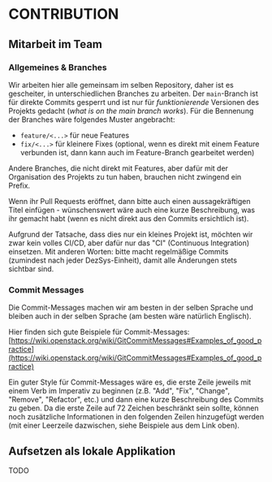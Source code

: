 # CONTRIBUTION

## Mitarbeit im Team

### Allgemeines & Branches

Wir arbeiten hier alle gemeinsam im selben Repository, daher ist es gescheiter, in unterschiedlichen Branches zu arbeiten. Der `main`-Branch ist für direkte Commits gesperrt und ist nur für *funktionierende* Versionen des Projekts gedacht (*what is on the main branch works*). Für die Bennenung der Branches wäre folgendes Muster angebracht:

- `feature/<...>` für neue Features
- `fix/<...>` für kleinere Fixes (optional, wenn es direkt mit einem Feature verbunden ist, dann kann auch im Feature-Branch gearbeitet werden)

Andere Branches, die nicht direkt mit Features, aber dafür mit der Organisation des Projekts zu tun haben, brauchen nicht zwingend ein Prefix.

Wenn ihr Pull Requests eröffnet, dann bitte auch einen aussagekräftigen Titel einfügen - wünschenswert wäre auch eine kurze Beschreibung, was ihr gemacht habt (wenn es nicht direkt aus den Commits ersichtlich ist).

Aufgrund der Tatsache, dass dies nur ein kleines Projekt ist, möchten wir zwar kein volles CI/CD, aber dafür nur das "CI" (Continuous Integration) einsetzen. Mit anderen Worten: bitte macht regelmäßige Commits (zumindest nach jeder DezSys-Einheit), damit alle Änderungen stets sichtbar sind.

### Commit Messages

Die Commit-Messages machen wir am besten in der selben Sprache und bleiben auch in der selben Sprache (am besten wäre natürlich Englisch).

Hier finden sich gute Beispiele für Commit-Messages: [https://wiki.openstack.org/wiki/GitCommitMessages#Examples_of_good_practice](https://wiki.openstack.org/wiki/GitCommitMessages#Examples_of_good_practice)

Ein guter Style für Commit-Messages wäre es, die erste Zeile jeweils mit einem Verb im Imperativ zu beginnen (z.B. "Add", "Fix", "Change", "Remove", "Refactor", etc.) und dann eine kurze Beschreibung des Commits zu geben. Da die erste Zeile auf 72 Zeichen beschränkt sein sollte, können noch zusätzliche Informationen in den folgenden Zeilen hinzugefügt werden (mit einer Leerzeile dazwischen, siehe Beispiele aus dem Link oben).

## Aufsetzen als lokale Applikation

TODO
